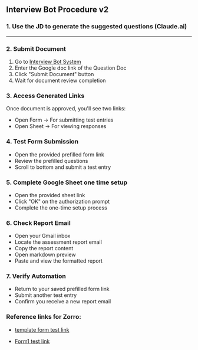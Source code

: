 ## Interview Bot Procedure v2

### 1. Use the JD to generate the suggested questions (Claude.ai)
  <!-- @import "./chat-prompts.md" -->

---

### 2. Submit Document

1. Go to [Interview Bot System](https://script.google.com/macros/s/AKfycbxcvAs-34FGzzrbuDwC0vM9VaXdy5QUKVaZWv_Z4DUmarDIExkK_meVOA5Bu2_-x0D6IA/exec)
2. Enter the Google doc link of the Question Doc
3. Click "Submit Document" button
4. Wait for document review completion

### 3. Access Generated Links

Once document is approved, you'll see two links:
- Open Form → For submitting test entries
- Open Sheet → For viewing responses

### 4. Test Form Submission

- Open the provided prefilled form link
- Review the prefilled questions
- Scroll to bottom and submit a test entry

### 5. Complete Google Sheet one time setup

- Open the provided sheet link
- Click "OK" on the authorization prompt
- Complete the one-time setup process

### 6. Check Report Email

- Open your Gmail inbox
- Locate the assessment report email
- Copy the report content
- Open markdown preview
- Paste and view the formatted report

### 7. Verify Automation

- Return to your saved prefilled form link
- Submit another test entry
- Confirm you receive a new report email



### Reference links for Zorro:

- [template form test link](https://docs.google.com/forms/d/e/1FAIpQLSe68F70MeH_TFQcTgf3rPXAseuSiLsd5JmP0hd1HGTQFSqcqw/viewform?usp=pp_url&entry.1452955644=Tester+1&entry.554847284=88888888&entry.1184133614=tester@example.com&entry.130848487=In+a+previous+role,+I+encountered+a+client+undergoing+significant+budget+reductions+yet+requiring+our+comprehensive+cybersecurity+services.+To+address+this,+I+conducted+a+thorough+needs+assessment+to+identify+their+critical+security+requirements.+I+proposed+a+phased+implementation+plan,+prioritizing+essential+features+within+their+current+budget+and+scheduling+additional+components+for+future+deployment.+This+approach+demonstrated+our+commitment+to+their+security+and+financial+constraints,+leading+to+a+successful+agreement+and+strengthened+partnership&entry.1270279548=In+managing+a+complex+project+with+diverse+stakeholder+preferences,+I+facilitated+a+series+of+collaborative+workshops+to+understand+each+team's+priorities.+By+developing+a+comparative+analysis+of+AWS+and+Azure,+focusing+on+security+features,+cost+implications,+and+IT+compatibility,+I+presented+a+hybrid+solution+leveraging+the+strengths+of+both+platforms.+This+strategy+addressed+security+concerns,+met+IT+requirements,+and+aligned+with+the+CFO's+budgetary+goals,+resulting+in+consensus+and+project+success.&entry.1699363895=Facing+procurement+teams+emphasizing+cost+reduction,+I+employed+a+value-based+selling+approach.+I+prepared+a+detailed+cost-benefit+analysis+highlighting+the+long-term+savings+and+risk+mitigation+our+solution+offered.+By+presenting+case+studies+and+ROI+projections,+I+shifted+the+conversation+from+upfront+costs+to+overall+value,+successfully+justifying+the+investment+and+securing+the+deal.&entry.1354337603=Observing+a+decline+in+a+top+performer's+engagement,+I+scheduled+a+private+meeting+to+express+my+observations+and+offer+support.+Through+open+dialogue,+I+discovered+personal+challenges+affecting+their+performance.+I+provided+resources+such+as+flexible+scheduling+and+access+to+our+employee+assistance+program.+Additionally,+I+set+up+regular+check-ins+to+monitor+progress+and+offer+continued+support,+which+led+to+the+representative+regaining+their+performance+levels&entry.534417411=In+a+similar+high-pressure+scenario,+I+promptly+organized+a+meeting+with+the+client's+key+stakeholders+to+acknowledge+their+concerns+and+provide+transparency.+I+collaborated+with+our+technical+team+to+conduct+a+thorough+investigation,+offering+real-time+updates.+By+presenting+a+detailed+incident+report+and+outlining+preventive+measures,+I+reassured+the+client+of+our+commitment+to+their+operational+continuity,+which+restored+their+confidence+in+our+partnership.&entry.389829281=When+faced+with+delivering+disappointing+news+about+a+delayed+feature,+I+proactively+communicated+with+affected+clients,+providing+a+clear+explanation+and+revised+timeline.+I+offered+interim+solutions+to+mitigate+the+impact+and+proposed+additional+support+services+as+a+gesture+of+goodwill.+This+transparent+approach+maintained+client+trust+and+allowed+us+to+retain+their+business+despite+the+setback.)



- [Form1 test link](https://docs.google.com/forms/d/e/1FAIpQLSfsUXe3iUrUsJy7tNFuo1CzrxYrJPFQ1iPu3q6ks_yMV89YUQ/viewform?usp=pp_url&entry.1452955644=Tester+1&entry.554847284=88888888&entry.1184133614=tester@example.com&entry.130848487=In+a+previous+role,+I+encountered+a+client+undergoing+significant+budget+reductions+yet+requiring+our+comprehensive+cybersecurity+services.+To+address+this,+I+conducted+a+thorough+needs+assessment+to+identify+their+critical+security+requirements.+I+proposed+a+phased+implementation+plan,+prioritizing+essential+features+within+their+current+budget+and+scheduling+additional+components+for+future+deployment.+This+approach+demonstrated+our+commitment+to+their+security+and+financial+constraints,+leading+to+a+successful+agreement+and+strengthened+partnership&entry.1270279548=In+managing+a+complex+project+with+diverse+stakeholder+preferences,+I+facilitated+a+series+of+collaborative+workshops+to+understand+each+team's+priorities.+By+developing+a+comparative+analysis+of+AWS+and+Azure,+focusing+on+security+features,+cost+implications,+and+IT+compatibility,+I+presented+a+hybrid+solution+leveraging+the+strengths+of+both+platforms.+This+strategy+addressed+security+concerns,+met+IT+requirements,+and+aligned+with+the+CFO's+budgetary+goals,+resulting+in+consensus+and+project+success.&entry.1699363895=Facing+procurement+teams+emphasizing+cost+reduction,+I+employed+a+value-based+selling+approach.+I+prepared+a+detailed+cost-benefit+analysis+highlighting+the+long-term+savings+and+risk+mitigation+our+solution+offered.+By+presenting+case+studies+and+ROI+projections,+I+shifted+the+conversation+from+upfront+costs+to+overall+value,+successfully+justifying+the+investment+and+securing+the+deal.&entry.1354337603=Observing+a+decline+in+a+top+performer's+engagement,+I+scheduled+a+private+meeting+to+express+my+observations+and+offer+support.+Through+open+dialogue,+I+discovered+personal+challenges+affecting+their+performance.+I+provided+resources+such+as+flexible+scheduling+and+access+to+our+employee+assistance+program.+Additionally,+I+set+up+regular+check-ins+to+monitor+progress+and+offer+continued+support,+which+led+to+the+representative+regaining+their+performance+levels&entry.534417411=In+a+similar+high-pressure+scenario,+I+promptly+organized+a+meeting+with+the+client's+key+stakeholders+to+acknowledge+their+concerns+and+provide+transparency.+I+collaborated+with+our+technical+team+to+conduct+a+thorough+investigation,+offering+real-time+updates.+By+presenting+a+detailed+incident+report+and+outlining+preventive+measures,+I+reassured+the+client+of+our+commitment+to+their+operational+continuity,+which+restored+their+confidence+in+our+partnership.&entry.389829281=When+faced+with+delivering+disappointing+news+about+a+delayed+feature,+I+proactively+communicated+with+affected+clients,+providing+a+clear+explanation+and+revised+timeline.+I+offered+interim+solutions+to+mitigate+the+impact+and+proposed+additional+support+services+as+a+gesture+of+goodwill.+This+transparent+approach+maintained+client+trust+and+allowed+us+to+retain+their+business+despite+the+setback.)